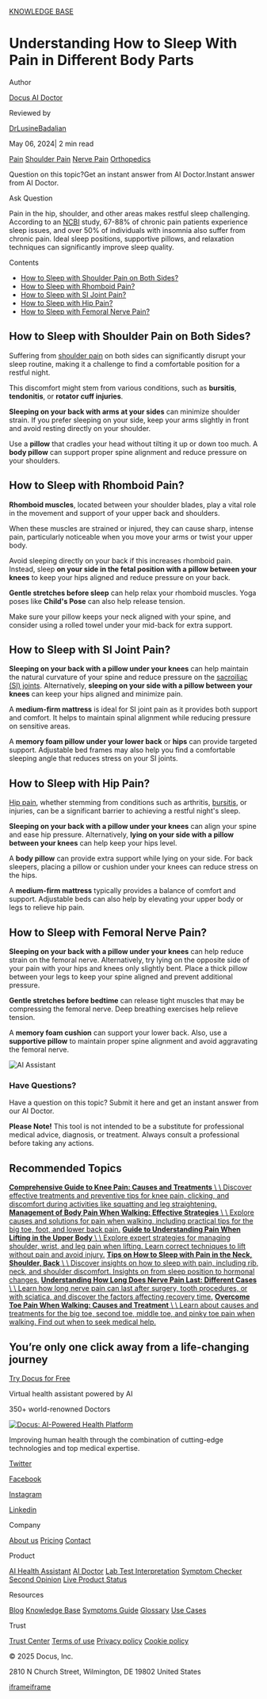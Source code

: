[KNOWLEDGE BASE](https://docus.ai/knowledge-base)

# Understanding How to Sleep With Pain in Different Body Parts

Author

[Docus AI Doctor](https://docus.ai/ai-doctor)

Reviewed by

[DrLusineBadalian](https://docus.ai/author/dr-lusine-badalian)

May 06, 2024\| 2 min read

[Pain](https://docus.ai/tags/pain) [Shoulder Pain](https://docus.ai/tags/shoulder-pain) [Nerve Pain](https://docus.ai/tags/nerve-pain) [Orthopedics](https://docus.ai/tags/orthopedics)

Question on this topic?Get an instant answer from AI Doctor.Instant answer from AI Doctor.

Ask Question

Pain in the hip, shoulder, and other areas makes restful sleep challenging. According to an [NCBI](https://www.ncbi.nlm.nih.gov/pmc/articles/PMC4046588/) study, 67-88% of chronic pain patients experience sleep issues, and over 50% of individuals with insomnia also suffer from chronic pain. Ideal sleep positions, supportive pillows, and relaxation techniques can significantly improve sleep quality.

Contents

- [How to Sleep with Shoulder Pain on Both Sides?](https://docus.ai/knowledge-base/understanding-how-to-sleep-with-pain#how-to-sleep-with-shoulder-pain-on-both-sides)
- [How to Sleep with Rhomboid Pain?](https://docus.ai/knowledge-base/understanding-how-to-sleep-with-pain#how-to-sleep-with-rhomboid-pain)
- [How to Sleep with SI Joint Pain?](https://docus.ai/knowledge-base/understanding-how-to-sleep-with-pain#how-to-sleep-with-si-joint-pain)
- [How to Sleep with Hip Pain?](https://docus.ai/knowledge-base/understanding-how-to-sleep-with-pain#how-to-sleep-with-hip-pain)
- [How to Sleep with Femoral Nerve Pain?](https://docus.ai/knowledge-base/understanding-how-to-sleep-with-pain#how-to-sleep-with-femoral-nerve-pain)

## How to Sleep with Shoulder Pain on Both Sides?

Suffering from [shoulder pain](https://docus.ai/symptoms-guide/relief-for-shoulder-pain-when-sleeping-tips-and-treatments) on both sides can significantly disrupt your sleep routine, making it a challenge to find a comfortable position for a restful night.

This discomfort might stem from various conditions, such as **bursitis**, **tendonitis**, or **rotator cuff injuries**.

**Sleeping on your back with arms at your sides** can minimize shoulder strain. If you prefer sleeping on your side, keep your arms slightly in front and avoid resting directly on your shoulder.

Use a **pillow** that cradles your head without tilting it up or down too much. A **body pillow** can support proper spine alignment and reduce pressure on your shoulders.

## How to Sleep with Rhomboid Pain?

**Rhomboid muscles**, located between your shoulder blades, play a vital role in the movement and support of your upper back and shoulders.

When these muscles are strained or injured, they can cause sharp, intense pain, particularly noticeable when you move your arms or twist your upper body.

Avoid sleeping directly on your back if this increases rhomboid pain. Instead, sleep **on your side in the fetal position with a pillow between your knees** to keep your hips aligned and reduce pressure on your back.

**Gentle stretches before sleep** can help relax your rhomboid muscles. Yoga poses like **Child's Pose** can also help release tension.

Make sure your pillow keeps your neck aligned with your spine, and consider using a rolled towel under your mid-back for extra support.

## How to Sleep with SI Joint Pain?

**Sleeping on your back with a pillow under your knees** can help maintain the natural curvature of your spine and reduce pressure on the [sacroiliac (SI) joints](https://docus.ai/knowledge-base/si-joint-pain-pregnancy). Alternatively, **sleeping on your side with a pillow between your knees** can keep your hips aligned and minimize pain.

A **medium-firm mattress** is ideal for SI joint pain as it provides both support and comfort. It helps to maintain spinal alignment while reducing pressure on sensitive areas.

A **memory foam pillow under your lower back** or **hips** can provide targeted support. Adjustable bed frames may also help you find a comfortable sleeping angle that reduces stress on your SI joints.

## How to Sleep with Hip Pain?

[Hip pain](https://docus.ai/knowledge-base/solutions-for-hip-and-leg-pain), whether stemming from conditions such as arthritis, [bursitis](https://docus.ai/symptoms-guide/achilles-bursitis), or injuries, can be a significant barrier to achieving a restful night's sleep.

**Sleeping on your back with a pillow under your knees** can align your spine and ease hip pressure. Alternatively, **lying on your side with a pillow between your knees** can help keep your hips level.

A **body pillow** can provide extra support while lying on your side. For back sleepers, placing a pillow or cushion under your knees can reduce stress on the hips.

A **medium-firm mattress** typically provides a balance of comfort and support. Adjustable beds can also help by elevating your upper body or legs to relieve hip pain.

## How to Sleep with Femoral Nerve Pain?

**Sleeping on your back with a pillow under your knees** can help reduce strain on the femoral nerve. Alternatively, try lying on the opposite side of your pain with your hips and knees only slightly bent. Place a thick pillow between your legs to keep your spine aligned and prevent additional pressure.

**Gentle stretches before bedtime** can release tight muscles that may be compressing the femoral nerve. Deep breathing exercises help relieve tension.

A **memory foam cushion** can support your lower back. Also, use a **supportive pillow** to maintain proper spine alignment and avoid aggravating the femoral nerve.

![AI Assistant](https://docus.ai/images/small-assistant.png)

### Have Questions?

Have a question on this topic? Submit it here and get an instant answer from our AI Doctor.

**Please Note!** This tool is not intended to be a substitute for professional medical advice, diagnosis, or treatment. Always consult a professional before taking any actions.

## Recommended Topics

[**Comprehensive Guide to Knee Pain: Causes and Treatments** \\
\\
Discover effective treatments and preventive tips for knee pain, clicking, and discomfort during activities like squatting and leg straightening.](https://docus.ai/knowledge-base/comprehensive-guide-to-knee-pain-causes-and-treatments) [**Management of Body Pain When Walking: Effective Strategies** \\
\\
Explore causes and solutions for pain when walking, including practical tips for the big toe, foot, and lower back pain.](https://docus.ai/knowledge-base/management-of-body-pain-when-walking) [**Guide to Understanding Pain When Lifting in the Upper Body** \\
\\
Explore expert strategies for managing shoulder, wrist, and leg pain when lifting. Learn correct techniques to lift without pain and avoid injury.](https://docus.ai/knowledge-base/guide-to-understanding-pain-when-lifting) [**Tips on How to Sleep with Pain in the Neck, Shoulder, Back** \\
\\
Discover insights on how to sleep with pain, including rib, neck, and shoulder discomfort. Insights on from sleep position to hormonal changes.](https://docus.ai/knowledge-base/tips-on-how-to-sleep-with-pain) [**Understanding How Long Does Nerve Pain Last: Different Cases** \\
\\
Learn how long nerve pain can last after surgery, tooth procedures, or with sciatica, and discover the factors affecting recovery time.](https://docus.ai/knowledge-base/understanding-how-long-does-nerve-pain-last) [**Overcome Toe Pain When Walking: Causes and Treatment** \\
\\
Learn about causes and treatments for the big toe, second toe, middle toe, and pinky toe pain when walking. Find out when to seek medical help.](https://docus.ai/knowledge-base/overcome-toe-pain-when-walking)

## You’re only one click away from a life-changing journey

[Try Docus for Free](https://my.docus.ai/auth/signup)

Virtual health assistant powered by AI

350+ world-renowned Doctors

[![Docus: AI-Powered Health Platform](https://docus.ai/docus-dark-logo.svg)](https://docus.ai/)

Improving human health through the combination of cutting-edge technologies and top medical expertise.

[Twitter](https://twitter.com/docus_ai)

[Facebook](https://www.facebook.com/docusai)

[Instagram](https://www.instagram.com/docus.ai/)

[Linkedin](https://www.linkedin.com/company/docusai/)

Company

[About us](https://docus.ai/about-us) [Pricing](https://docus.ai/pricing) [Contact](https://docus.ai/contact)

Product

[AI Health Assistant](https://docus.ai/ai-health-assistant) [AI Doctor](https://docus.ai/ai-doctor) [Lab Test Interpretation](https://docus.ai/lab-test-interpretation) [Symptom Checker](https://docus.ai/symptom-checker) [Second Opinion](https://docus.ai/second-opinion) [Live Product Status](https://docus.statuspage.io/)

Resources

[Blog](https://docus.ai/blog) [Knowledge Base](https://docus.ai/knowledge-base) [Symptoms Guide](https://docus.ai/symptoms-guide) [Glossary](https://docus.ai/glossary) [Use Cases](https://docus.ai/use-cases)

Trust

[Trust Center](https://trust.docus.ai/) [Terms of use](https://docus.ai/terms-of-use) [Privacy policy](https://docus.ai/privacy-policy) [Cookie policy](https://docus.ai/cookie-policy)

© 2025 Docus, Inc.

2810 N Church Street, Wilmington, DE 19802 United States

[iframe](https://td.doubleclick.net/td/ga/rul?tid=G-C1NR4HEC74&gacid=700024243.1741381947&gtm=45je5362v874030715z8849365654za200zb849365654&dma=0&gcs=G1--&gcd=13l3l3R3l5l1&npa=0&pscdl=noapi&aip=1&fledge=1&frm=0&tag_exp=102067808~102482433~102539968~102587591~102640600~102717422~102788824~102791783~102825837&z=679751142)[iframe](https://td.doubleclick.net/td/rul/11076298198?random=1741381947346&cv=11&fst=1741381947346&fmt=3&bg=ffffff&guid=ON&async=1&gtm=45je5362v874030715z8849365654za200zb849365654&gcd=13l3l3R3l5l1&dma=0&tag_exp=102067808~102482433~102539968~102587591~102640600~102717422~102788824~102791783~102825837&u_w=1280&u_h=1024&url=https%3A%2F%2Fdocus.ai%2Fknowledge-base%2Funderstanding-how-to-sleep-with-pain&hn=www.googleadservices.com&frm=0&tiba=Understanding%20How%20to%20Sleep%20With%20Pain%20in%20Different%20Body%20Parts&npa=0&pscdl=noapi&auid=644711118.1741381947&uaa=&uab=&uafvl=&uamb=0&uam=&uap=&uapv=&uaw=0&fledge=1&data=event%3Dgtag.config)